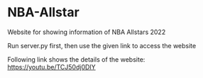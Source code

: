# NBA-Allstar

Website for showing information of NBA Allstars 2022

Run server.py first, then use the given link to access the website

Following link shows the details of the website: https://youtu.be/TCJ50dj0DIY 

